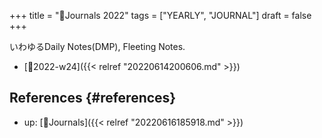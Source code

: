 +++
title = "📅Journals 2022"
tags = ["YEARLY", "JOURNAL"]
draft = false
+++

いわゆるDaily Notes(DMP), Fleeting Notes.

-   [📓2022-w24]({{< relref "20220614200606.md" >}})


## References {#references}

-   up: [📂Journals]({{< relref "20220616185918.md" >}})
